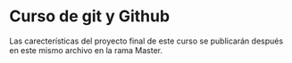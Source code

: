 # Curso de git  y Github

Las carecterísticas del proyecto final de este curso se publicarán después en este mismo archivo en la rama Master.
    
